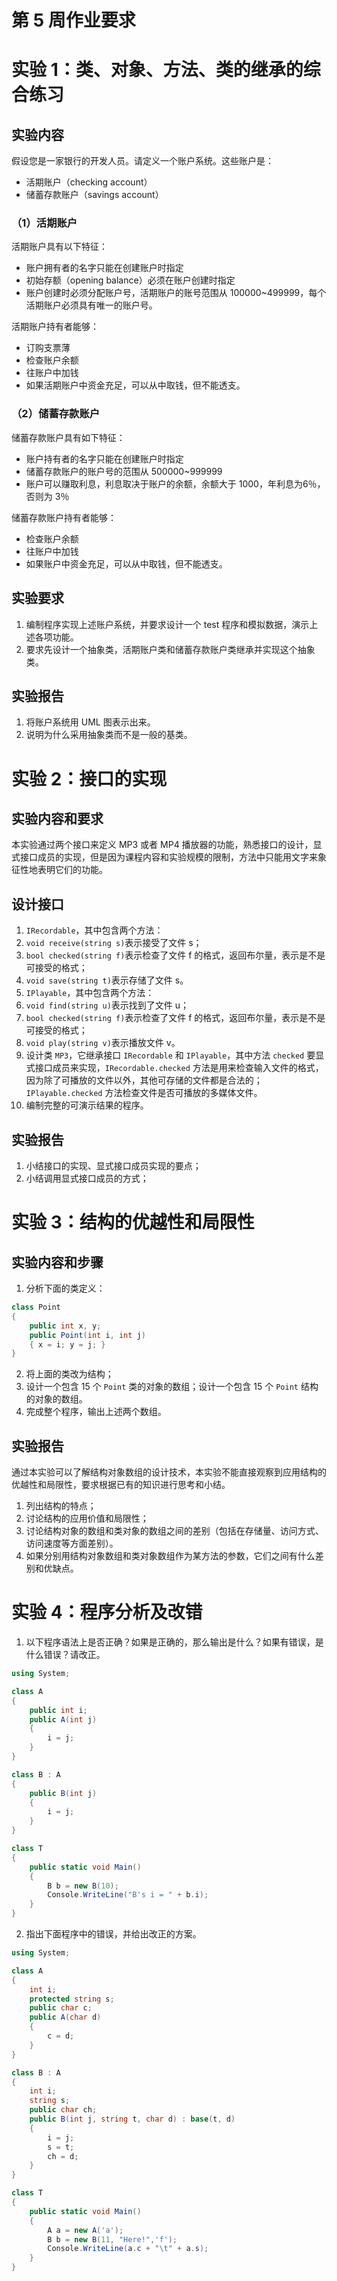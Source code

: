 # 第 5 周作业要求

# 实验 1：类、对象、方法、类的继承的综合练习

## 实验内容

假设您是一家银行的开发人员。请定义一个账户系统。这些账户是：
- 活期账户（checking account）
- 储蓄存款账户（savings account）

### （1）活期账户

活期账户具有以下特征：
- 账户拥有者的名字只能在创建账户时指定
- 初始存额（opening balance）必须在账户创建时指定
- 账户创建时必须分配账户号，活期账户的账号范围从 100000~499999，每个活期账户必须具有唯一的账户号。

活期账户持有者能够：
- 订购支票薄
- 检查账户余额
- 往账户中加钱
- 如果活期账户中资金充足，可以从中取钱，但不能透支。

### （2）储蓄存款账户

储蓄存款账户具有如下特征：
- 账户持有者的名字只能在创建账户时指定
- 储蓄存款账户的账户号的范围从 500000~999999
- 账户可以赚取利息，利息取决于账户的余额，余额大于 1000，年利息为6％，否则为 3％

储蓄存款账户持有者能够：
- 检查账户余额
- 往账户中加钱
- 如果账户中资金充足，可以从中取钱，但不能透支。

## 实验要求

1. 编制程序实现上述账户系统，并要求设计一个 test 程序和模拟数据，演示上述各项功能。
2. 要求先设计一个抽象类，活期账户类和储蓄存款账户类继承并实现这个抽象类。

## 实验报告

1. 将账户系统用 UML 图表示出来。
2. 说明为什么采用抽象类而不是一般的基类。

# 实验 2：接口的实现

## 实验内容和要求

本实验通过两个接口来定义 MP3 或者 MP4 播放器的功能，熟悉接口的设计，显式接口成员的实现，但是因为课程内容和实验规模的限制，方法中只能用文字来象征性地表明它们的功能。

## 设计接口

1. `IRecordable`，其中包含两个方法：
2. `void receive(string s)`表示接受了文件 s；
3. `bool checked(string f)`表示检查了文件 f 的格式，返回布尔量，表示是不是可接受的格式；
4. `void save(string t)`表示存储了文件 s。
5. `IPlayable`，其中包含两个方法：
6. `void find(string u)`表示找到了文件 u；
7. `bool checked(string f)`表示检查了文件 f 的格式，返回布尔量，表示是不是可接受的格式；
8. `void play(string v)`表示播放文件 v。
9. 设计类 `MP3`，它继承接口 `IRecordable` 和 `IPlayable`，其中方法 `checked` 要显式接口成员来实现，`IRecordable.checked` 方法是用来检查输入文件的格式，因为除了可播放的文件以外，其他可存储的文件都是合法的；`IPlayable.checked` 方法检查文件是否可播放的多媒体文件。
10.  编制完整的可演示结果的程序。

## 实验报告

1. 小结接口的实现、显式接口成员实现的要点；
2. 小结调用显式接口成员的方式；

# 实验 3：结构的优越性和局限性

## 实验内容和步骤

1. 分析下面的类定义：
```csharp
class Point
{
    public int x, y;
    public Point(int i, int j) 
    { x = i; y = j; }
}
```
2. 将上面的类改为结构；
3. 设计一个包含 15 个 `Point` 类的对象的数组；设计一个包含 15 个 `Point` 结构的对象的数组。
4. 完成整个程序，输出上述两个数组。

## 实验报告

通过本实验可以了解结构对象数组的设计技术，本实验不能直接观察到应用结构的优越性和局限性，要求根据已有的知识进行思考和小结。

1. 列出结构的特点；
2. 讨论结构的应用价值和局限性；
3. 讨论结构对象的数组和类对象的数组之间的差别（包括在存储量、访问方式、访问速度等方面差别）。
4. 如果分别用结构对象数组和类对象数组作为某方法的参数，它们之间有什么差别和优缺点。

# 实验 4：程序分析及改错

1. 以下程序语法上是否正确？如果是正确的，那么输出是什么？如果有错误，是什么错误？请改正。
```csharp
using System;

class A
{ 
    public int i; 
    public A(int j)
    {
        i = j;
    } 
}

class B : A
{
    public B(int j)
    {
        i = j;
    } 
}

class T
{
    public static void Main()
    { 
        B b = new B(10);
        Console.WriteLine("B's i = " + b.i); 
    }
}
```
2. 指出下面程序中的错误，并给出改正的方案。
```csharp
using System;

class A
{
    int i; 
    protected string s; 
    public char c;
    public A(char d)
    {
        c = d; 
    }
}

class B : A
{
    int i; 
    string s; 
    public char ch;
    public B(int j, string t, char d) : base(t, d)
    {
        i = j; 
        s = t; 
        ch = d; 
    }
}

class T
{
    public static void Main()
    {
        A a = new A('a');
        B b = new B(11, "Here!",'f');
        Console.WriteLine(a.c + "\t" + a.s);
    }
}
```
